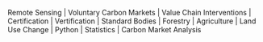 Remote Sensing | Voluntary Carbon Markets | Value Chain Interventions | 
Certification | Vertification | Standard Bodies | 
Forestry | Agriculture | Land Use Change | 
Python | Statistics | Carbon Market Analysis
